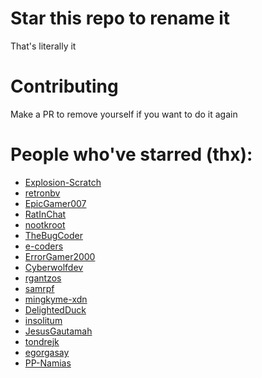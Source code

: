 # Star this repo to rename it

That's literally it

# Contributing
Make a PR to remove yourself if you want to do it again

# People who've starred (thx):

- [Explosion-Scratch](https://github.com/Explosion-Scratch)
- [retronbv](https://github.com/retronbv)
- [EpicGamer007](https://github.com/EpicGamer007)
- [RatInChat](https://github.com/RatInChat)
- [nootkroot](https://github.com/nootkroot)
- [TheBugCoder](https://github.com/TheBugCoder)
- [e-coders](https://github.com/e-coders)
- [ErrorGamer2000](https://github.com/ErrorGamer2000)
- [Cyberwolfdev](https://github.com/Cyberwolfdev)
- [rgantzos](https://github.com/rgantzos)
- [samrpf](https://github.com/samrpf)
- [mingkyme-xdn](https://github.com/mingkyme-xdn)
- [DelightedDuck](https://github.com/DelightedDuck)
- [insolitum](https://github.com/insolitum)
- [JesusGautamah](https://github.com/JesusGautamah)
- [tondrejk](https://github.com/tondrejk)
- [egorgasay](https://github.com/egorgasay)
- [PP-Namias](https://github.com/PP-Namias)
